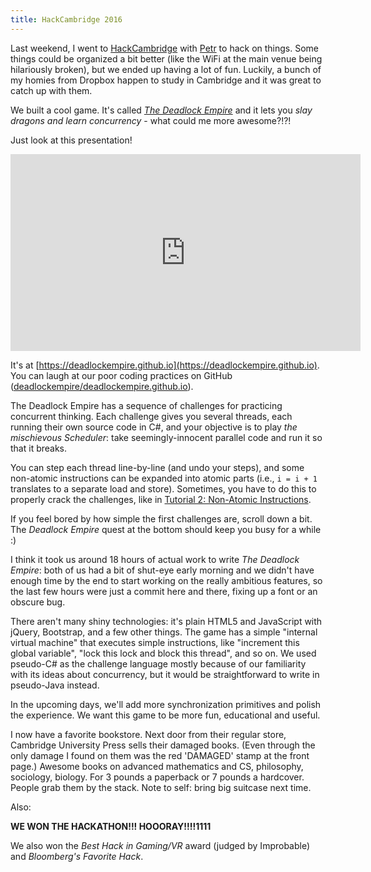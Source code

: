 ```yaml
---
title: HackCambridge 2016
---
```


Last weekend, I went to [HackCambridge](https://hackcambridge.com) with
[Petr](http://hudecekpetr.cz) to hack on things. Some things could be organized
a bit better (like the WiFi at the main venue being hilariously broken), but we
ended up having a lot of fun. Luckily, a bunch of my homies from Dropbox
happen to study in Cambridge and it was great to catch up with them.

We built a cool game. It's called [*The Deadlock Empire*](https://deadlockempire.github.io)
and it lets you *slay dragons and learn concurrency* - what could me more
awesome?!?!

Just look at this presentation!

<div style="text-align: center;">
<iframe width="560" height="315" src="https://www.youtube.com/embed/eZp1qSF06uM?start=2847" frameborder="0" allowfullscreen></iframe>
</div>

It's at [https://deadlockempire.github.io](https://deadlockempire.github.io).
You can laugh at our poor coding practices on GitHub ([deadlockempire/deadlockempire.github.io](https://github.com/deadlockempire/deadlockempire.github.io)).

The Deadlock Empire has a sequence of challenges for practicing concurrent
thinking. Each challenge gives you several threads, each running their own
source code in C#, and your objective is to play *the mischievous Scheduler*:
take seemingly-innocent parallel code and run it so that it breaks.

You can step each thread line-by-line (and undo your steps), and some
non-atomic instructions can be expanded into atomic parts (i.e., `i = i + 1`
translates to a separate load and store). Sometimes, you have to do this to
properly crack the challenges, like in
[Tutorial 2: Non-Atomic Instructions](http://deadlockempire.github.io/#T2-Expansion).

If you feel bored by how simple the first challenges are, scroll down
a bit. The *Deadlock Empire* quest at the bottom should keep you busy for a
while :)

I think it took us around 18 hours of actual work to write *The Deadlock Empire*:
both of us had a bit of shut-eye early morning and we didn't have enough time
by the end to start working on the really ambitious features, so the last few
hours were just a commit here and there, fixing up a font or an obscure bug.

There aren't many shiny technologies: it's plain HTML5 and JavaScript
with jQuery, Bootstrap, and a few other things. The game has a simple
"internal virtual machine" that executes simple instructions, like "increment
this global variable", "lock this lock and block this thread", and so on.
We used pseudo-C# as the challenge language mostly because of our familiarity
with its ideas about concurrency, but it would be straightforward to write in
pseudo-Java instead.

In the upcoming days, we'll add more synchronization primitives and polish the
experience. We want this game to be more fun, educational and useful.

I now have a favorite bookstore. Next door from their regular store, Cambridge
University Press sells their damaged books. (Even through the only damage
I found on them was the red 'DAMAGED' stamp at the front page.) Awesome books
on advanced mathematics and CS, philosophy, sociology, biology. For 3 pounds
a paperback or 7 pounds a hardcover. People grab them by the stack. Note to
self: bring big suitcase next time.

Also:

<div style="font-weight: bold;">
WE WON THE HACKATHON!!! HOOORAY!!!!1111
</div>

We also won the *Best Hack in Gaming/VR* award (judged by Improbable) and
*Bloomberg's Favorite Hack*.
